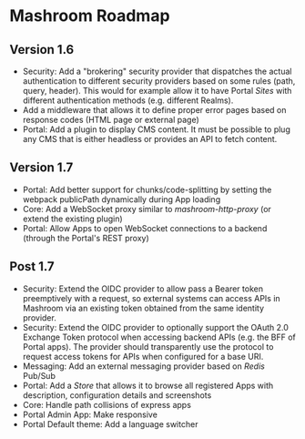 
# Mashroom Roadmap

## Version 1.6

 * Security: Add a "brokering" security provider that dispatches the actual authentication to different security providers
   based on some rules (path, query, header). This would for example allow it to have Portal *Sites* with different
   authentication methods (e.g. different Realms).
 * Add a middleware that allows it to define proper error pages based on response codes (HTML page or external page)
 * Portal: Add a plugin to display CMS content. It must be possible to plug any CMS that is either headless
   or provides an API to fetch content.

## Version 1.7

 * Portal: Add better support for chunks/code-splitting by setting the webpack publicPath dynamically during App loading
 * Core: Add a WebSocket proxy similar to *mashroom-http-proxy* (or extend the existing plugin)
 * Portal: Allow Apps to open WebSocket connections to a backend (through the Portal's REST proxy)

## Post 1.7

 * Security: Extend the OIDC provider to allow pass a Bearer token preemptively with a request,
   so external systems can access APIs in Mashroom via an existing token obtained from the same identity provider.
 * Security: Extend the OIDC provider to optionally support the OAuth 2.0 Exchange Token protocol when accessing backend APIs
   (e.g. the BFF of Portal apps). The provider should transparently use the protocol to request access tokens for APIs
   when configured for a base URI.
 * Messaging: Add an external messaging provider based on *Redis* Pub/Sub
 * Portal: Add a *Store* that allows it to browse all registered Apps with description, configuration details and screenshots
 * Core: Handle path collisions of express apps
 * Portal Admin App: Make responsive
 * Portal Default theme: Add a language switcher
